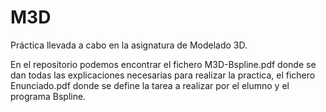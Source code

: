 # M3D
Práctica llevada a cabo en la asignatura de Modelado 3D.

En el repositorio podemos encontrar el fichero M3D-Bspline.pdf donde se dan todas las explicaciones necesarias para realizar la practica, el fichero Enunciado.pdf donde se define la tarea a realizar por el elumno y el programa Bspline. 
